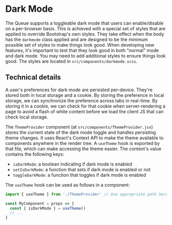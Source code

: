 # Dark Mode

The Queue supports a toggleable dark mode that users can enable/disable on a per-browser basis. This is achieved with a special set of styles that are applied to override Bootstrap's own styles. They take effect when the body has the `darkmode` class applied and are designed to be the minimum possible set of styles to make things look good. When developing new features, it's important to test that they look good in both "normal" mode and dark mode. You may need to add additional styles to ensure things look good. The styles are located in `src/components/darkmode.scss`.

## Technical details

A user's preferences for dark mode are persisted per-device. They're stored both in local storage and a cookie. By storing the preference in local storage, we can synchronize the preference across tabs in real-time. By storing it in a cookie, we can check for that cookie when server-rendering a page to avoid a flash of white content before we load the client JS that can check local storage.

The `ThemeProvider` component (at `src/components/ThemeProvider.jsx`) stores the current state of the dark mode toggle and handles persisting theme changes. It uses React's Context API to make the theme available to components anywhere in the render tree. A `useTheme` hook is exported by that file, which can make accessing the theme easier. The context's value contains the following keys:

- `isDarkMode`: a boolean indicating if dark mode is enabled
- `setIsDarkMode`: a function that sets if dark mode is enabled or not
- `toggleDarkMode`: a function that toggles if dark mode is enabled

The `useTheme` hook can be used as follows in a component:

```js
import { useTheme } from './ThemeProvider' // Use appropriate path here

const MyComponent = props => {
  const { isDarkMode } = useTheme()
  // ...
}
```
